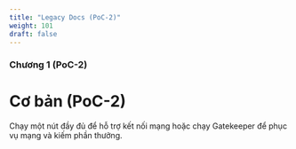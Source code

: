 ```yaml
---
title: "Legacy Docs (PoC-2)"
weight: 101
draft: false
---
```


### Chương 1 (PoC-2)

# Cơ bản (PoC-2)

Chạy một nút đầy đủ để hỗ trợ kết nối mạng hoặc chạy Gatekeeper để phục vụ mạng và kiếm phần thưởng.
